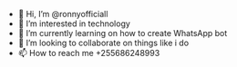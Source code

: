 - 👋 Hi, I’m @ronnyofficiall
- 👀 I’m interested in technology 
- 🌱 I’m currently learning on how to create WhatsApp bot 
- 💞️ I’m looking to collaborate on things like i do
- 📫 How to reach me +255686248993

<!---
ronnyofficiall/ronnyofficiall is a ✨ special ✨ repository because its `README.md` (this file) appears on your GitHub profile.
You can click the Preview link to take a look at your changes.
--->
